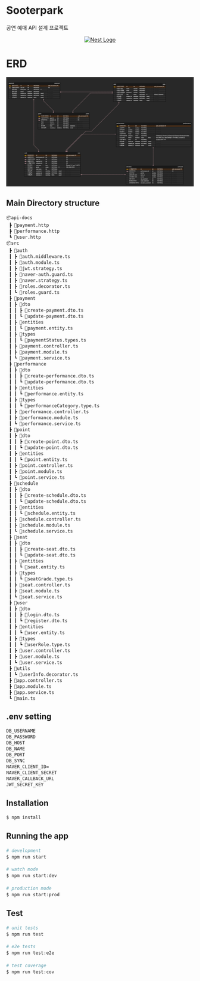 # Sooterpark

공연 예매 API 설계 프로젝트

<p align="center">
  <a href="http://nestjs.com/" target="blank"><img src="https://nestjs.com/img/logo-small.svg" width="200" alt="Nest Logo" /></a>
</p>

[circleci-image]: https://img.shields.io/circleci/build/github/nestjs/nest/master?token=abc123def456
[circleci-url]: https://circleci.com/gh/nestjs/nest

# ERD

![erd](./erd.PNG)

## Main Directory structure

```
📦api-docs
 ┣ 📜payment.http
 ┣ 📜performance.http
 ┗ 📜user.http
📦src
 ┣ 📂auth
 ┃ ┣ 📜auth.middleware.ts
 ┃ ┣ 📜auth.module.ts
 ┃ ┣ 📜jwt.strategy.ts
 ┃ ┣ 📜naver-auth.guard.ts
 ┃ ┣ 📜naver.strategy.ts
 ┃ ┣ 📜roles.decorator.ts
 ┃ ┗ 📜roles.guard.ts
 ┣ 📂payment
 ┃ ┣ 📂dto
 ┃ ┃ ┣ 📜create-payment.dto.ts
 ┃ ┃ ┗ 📜update-payment.dto.ts
 ┃ ┣ 📂entities
 ┃ ┃ ┗ 📜payment.entity.ts
 ┃ ┣ 📂types
 ┃ ┃ ┗ 📜paymentStatus.types.ts
 ┃ ┣ 📜payment.controller.ts
 ┃ ┣ 📜payment.module.ts
 ┃ ┗ 📜payment.service.ts
 ┣ 📂performance
 ┃ ┣ 📂dto
 ┃ ┃ ┣ 📜create-performance.dto.ts
 ┃ ┃ ┗ 📜update-performance.dto.ts
 ┃ ┣ 📂entities
 ┃ ┃ ┗ 📜performance.entity.ts
 ┃ ┣ 📂types
 ┃ ┃ ┗ 📜performanceCategory.type.ts
 ┃ ┣ 📜performance.controller.ts
 ┃ ┣ 📜performance.module.ts
 ┃ ┗ 📜performance.service.ts
 ┣ 📂point
 ┃ ┣ 📂dto
 ┃ ┃ ┣ 📜create-point.dto.ts
 ┃ ┃ ┗ 📜update-point.dto.ts
 ┃ ┣ 📂entities
 ┃ ┃ ┗ 📜point.entity.ts
 ┃ ┣ 📜point.controller.ts
 ┃ ┣ 📜point.module.ts
 ┃ ┗ 📜point.service.ts
 ┣ 📂schedule
 ┃ ┣ 📂dto
 ┃ ┃ ┣ 📜create-schedule.dto.ts
 ┃ ┃ ┗ 📜update-schedule.dto.ts
 ┃ ┣ 📂entities
 ┃ ┃ ┗ 📜schedule.entity.ts
 ┃ ┣ 📜schedule.controller.ts
 ┃ ┣ 📜schedule.module.ts
 ┃ ┗ 📜schedule.service.ts
 ┣ 📂seat
 ┃ ┣ 📂dto
 ┃ ┃ ┣ 📜create-seat.dto.ts
 ┃ ┃ ┗ 📜update-seat.dto.ts
 ┃ ┣ 📂entities
 ┃ ┃ ┗ 📜seat.entity.ts
 ┃ ┣ 📂types
 ┃ ┃ ┗ 📜seatGrade.type.ts
 ┃ ┣ 📜seat.controller.ts
 ┃ ┣ 📜seat.module.ts
 ┃ ┗ 📜seat.service.ts
 ┣ 📂user
 ┃ ┣ 📂dto
 ┃ ┃ ┣ 📜login.dto.ts
 ┃ ┃ ┗ 📜register.dto.ts
 ┃ ┣ 📂entities
 ┃ ┃ ┗ 📜user.entity.ts
 ┃ ┣ 📂types
 ┃ ┃ ┗ 📜userRole.type.ts
 ┃ ┣ 📜user.controller.ts
 ┃ ┣ 📜user.module.ts
 ┃ ┗ 📜user.service.ts
 ┣ 📂utils
 ┃ ┗ 📜userInfo.decorator.ts
 ┣ 📜app.controller.ts
 ┣ 📜app.module.ts
 ┣ 📜app.service.ts
 ┗ 📜main.ts
```

## .env setting

```
DB_USERNAME
DB_PASSWORD
DB_HOST
DB_NAME
DB_PORT
DB_SYNC
NAVER_CLIENT_ID=
NAVER_CLIENT_SECRET
NAVER_CALLBACK_URL
JWT_SECRET_KEY
```

## Installation

```bash
$ npm install
```

## Running the app

```bash
# development
$ npm run start

# watch mode
$ npm run start:dev

# production mode
$ npm run start:prod
```

## Test

```bash
# unit tests
$ npm run test

# e2e tests
$ npm run test:e2e

# test coverage
$ npm run test:cov
```
